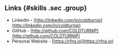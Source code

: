 ## Links {#skills .sec .group}

- LinkedIn - [http://linkedin.com/in/coldturnip](http://linkedin.com/in/coldturnip)
- GitHub - [http://github.com/COLDTURNIP](http://github.com/COLDTURNIP)
- Personal Website - [https://rfns.io](https://rfns.io)

